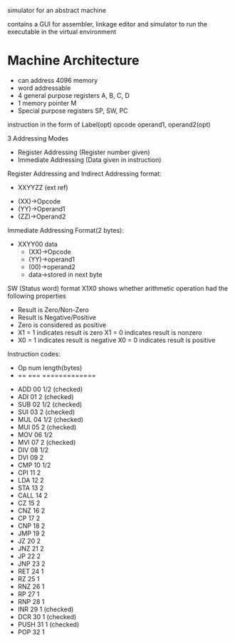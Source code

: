 simulator for an abstract machine

contains a GUI for assembler, linkage editor and simulator to run the executable
in the virtual environment

Machine Architecture
====================

+ can address 4096 memory
+ word addressable
+ 4 general purpose registers A, B, C, D
+ 1 memory pointer M
+ Special purpose registers SP, SW, PC

instruction in the form of
Label(opt) opcode operand1, operand2(opt)

3 Addressing Modes
+ Register Addressing (Register number given)
+ Immediate Addressing (Data given in instruction)

Register Addressing and Indirect Addressing format:
+ XXYYZZ (ext ref)
 * (XX)->Opcode
 * (YY)->Operand1
 * (ZZ)->Operand2

Immediate Addressing Format(2 bytes): 
+ XXYY00 data
  * (XX)->Opcode
  * (YY)->operand1
  * (00)->operand2
  * data->stored in next byte
  
SW (Status word) format X1X0
shows whether arithmetic operation had the following properties
+ Result is Zero/Non-Zero
+ Result is Negative/Positive
+ Zero is considered as positive
+ X1 = 1 indicates result is zero X1 = 0 indicates result is nonzero
+ X0 = 1 indicates result is negative X0 = 0 indicates result is positive

Instruction codes:

+  Op    num length(bytes)
+  ==    === =============
* ADD   00  1/2 (checked)
* ADI   01  2   (checked)
* SUB   02  1/2 (checked)
* SUI   03  2   (checked)
* MUL   04  1/2 (checked)
* MUI   05  2   (checked)
* MOV   06  1/2 
* MVI   07  2   (checked)
* DIV   08  1/2
* DVI   09  2
* CMP   10  1/2
* CPI   11  2
* LDA   12  2
* STA   13  2
* CALL  14  2
* CZ    15  2
* CNZ   16  2
* CP    17  2
* CNP   18  2
* JMP   19  2
* JZ    20  2
* JNZ   21  2
* JP    22  2
* JNP   23  2
* RET   24  1
* RZ    25  1
* RNZ   26  1
* RP    27  1
* RNP   28  1
* INR   29  1   (checked)
* DCR   30  1   (checked) 
* PUSH  31  1   (checked)
* POP   32  1

